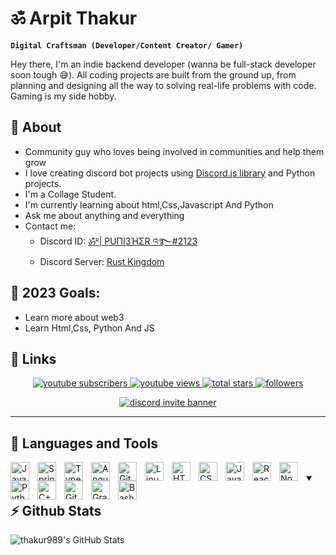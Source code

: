 <!-- Main Heading  -->

# ॐ Arpit Thakur

<!-- Intro -->

**`Digital Craftsman (Developer/Content Creator/ Gamer)`**

Hey there, I'm an indie backend developer (wanna be full-stack developer soon tough 😅). All coding projects are built from the ground up, from planning and designing all the way to solving real-life problems with code. Gaming is my side hobby. 
## 🧐 About

- Community guy who loves being involved in communities and help them grow
- I love creating discord bot projects using [Discord.js library](https://discord.js.org/#/) and Python projects.
- I'm a Collage Student.
- I'm currently learning about html,Css,Javascript And Python
- Ask me about anything and everything
- Contact me:
  - Discord ID: [ॐᴿ| PUПI3ΉΣR འ࿐#2123][discord-user-id]
  - Discord Server: [Rust Kingdom][discord-server-invite-link]


## 🥅 2023 Goals:

- Learn more about web3
- Learn Html,Css, Python And JS

## 🔗 Links

<!-- Social badges section -->

<p align="center">

  <a href="https://www.youtube.com/@thakur2337?sub_confirmation=1">
    <img 
      alt="youtube subscribers" 
      title="Subscribe to my YouTube channel" 
      src="https://img.shields.io/youtube/channel/subscribers/UCayQk2S7R7gO3DRGL-xgnLA?color=red&label=SUBSCRIBERS&logo=youtube&logoColor=red&style=for-the-badge"
    />
  </a>
  <a href="https://www.youtube.com/@thakur2337">
    <img 
      alt="youtube views" 
      title="YouTube views" 
      src="https://img.shields.io/youtube/channel/views/UCayQk2S7R7gO3DRGL-xgnLA?color=red&label=YOUTUBE&logo=youtube&logoColor=red&style=for-the-badge"
    />
  </a> 
  <a href="https://github.com/thakur989?tab=repositories&sort=stargazers">
    <img 
    alt="total stars" 
    title="Total stars on GitHub" 
    src="https://custom-icon-badges.demolab.com/github/stars/thakur989?color=55960c&style=for-the-badge&labelColor=488207&logo=star"
    />
  </a>
  <a href="https://github.com/thakur989?tab=followers">
    <img 
    alt="followers" 
    title="Follow me on Github" 
    src="https://custom-icon-badges.demolab.com/github/followers/thakur989?color=236ad3&labelColor=1155ba&style=for-the-badge&logo=person-add&label=Follow&logoColor=white"
    />
  </a>
  <!-- To be fixed -->
  <!-- <a href="https://github.com/itz-tony/Simple-View-Counter">
    <img 
    alt="views" 
    title="GitHub profile views" 
    src="https://freshidea.com/jonah/app/itz-tony-profile-views"
    />
  </a> -->
</p>
<p align="center">
  <a href="https://discord.gg/KUFkGDthQH">
  <img 
    alt="discord invite banner"
    title="Discord Invite Banner"
    src="https://discord.com/api/guilds/1059590960578830386/widget.png?style=banner2"/>
  </a>
</p>

---

## 🧰 Languages and Tools

<img align="left" alt="Java" width="30px" style="padding-right:10px;" src="https://cdn.jsdelivr.net/gh/devicons/devicon/icons/java/java-original.svg"/>
<img align="left" alt="Spring" width="30px" style="padding-right:10px;" src="https://cdn.jsdelivr.net/gh/devicons/devicon/icons/spring/spring-original.svg" />
<img align="left" alt="TypeScript" width="30px" style="padding-right:10px;" src="https://cdn.jsdelivr.net/gh/devicons/devicon/icons/typescript/typescript-plain.svg" />
<img align="left" alt="Angular" width="30px" style="padding-right:10px;" src="https://cdn.jsdelivr.net/gh/devicons/devicon/icons/angularjs/angularjs-plain.svg" />
<img align="left" alt="Git" width="30px" style="padding-right:10px;" src="https://cdn.jsdelivr.net/gh/devicons/devicon/icons/git/git-original.svg" />
<img align="left" alt="Linux" width="30px" style="padding-right:10px;" src="https://cdn.jsdelivr.net/gh/devicons/devicon/icons/linux/linux-original.svg" />
<img align="left" alt="HTML" width="30px" style="padding-right:10px;" src="https://cdn.jsdelivr.net/gh/devicons/devicon/icons/html5/html5-plain.svg" />
<img align="left" alt="CSS" width="30px" style="padding-right:10px;" src="https://cdn.jsdelivr.net/gh/devicons/devicon/icons/css3/css3-plain.svg" />
<img align="left" alt="JavaScript" width="30px" style="padding-right:10px;" src="https://cdn.jsdelivr.net/gh/devicons/devicon/icons/javascript/javascript-plain.svg" />
<img align="left" alt="React" width="30px" style="padding-right:10px;" src="https://cdn.jsdelivr.net/gh/devicons/devicon/icons/react/react-original.svg" />
<img align="left" alt="NodeJS" width="30px" style="padding-right:10px;" src="https://cdn.jsdelivr.net/gh/devicons/devicon/icons/nodejs/nodejs-original.svg" />
<img align="left" alt="Python" width="30px" style="padding-right:10px;" src="https://cdn.jsdelivr.net/gh/devicons/devicon/icons/python/python-plain.svg" />
<img align="left" alt="C++" width="30px" style="padding-right:10px;" src="https://cdn.jsdelivr.net/gh/devicons/devicon/icons/cplusplus/cplusplus-line.svg" />
<img align="left" alt="GitHub" width="30px" style="padding-right:10px;" src="https://cdn.jsdelivr.net/gh/devicons/devicon/icons/github/github-original.svg" />
<img align="left" alt="Gradle" width="30px" style="padding-right:10px;" src="https://cdn.jsdelivr.net/gh/devicons/devicon/icons/gradle/gradle-plain.svg" />
<img align="left" alt="Bash" width="30px" style="padding-right:10px;" src="https://cdn.jsdelivr.net/gh/devicons/devicon/icons/bash/bash-original.svg" />
<br /> 

<details open>
  <summary><h2>⚡ Github Stats</h2></summary>
  <p>
  <img 
    align="center" 
    alt="thakur989's GitHub Stats" 
    src="https://github-readme-stats.vercel.app/api?username=thakur989&show_icons=true&theme=radical&hide_border=true" 
  />
  </p>
</details>

<!-- DEFINATIONS -->

[youtube]: https://youtube.com/@thakur2337
[discord-user-id]: https://discordapp.com/users/1032261556702035979
[discord-server-invite-link]: https://discord.gg/KUFkGDthQH